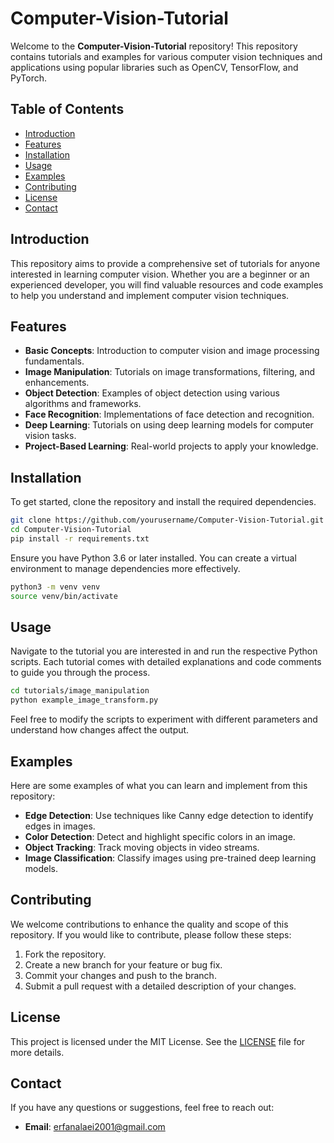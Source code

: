 

# Computer-Vision-Tutorial

Welcome to the **Computer-Vision-Tutorial** repository! This repository contains tutorials and examples for various computer vision techniques and applications using popular libraries such as OpenCV, TensorFlow, and PyTorch.

## Table of Contents
- [Introduction](#introduction)
- [Features](#features)
- [Installation](#installation)
- [Usage](#usage)
- [Examples](#examples)
- [Contributing](#contributing)
- [License](#license)
- [Contact](#contact)

## Introduction

This repository aims to provide a comprehensive set of tutorials for anyone interested in learning computer vision. Whether you are a beginner or an experienced developer, you will find valuable resources and code examples to help you understand and implement computer vision techniques.

## Features

- **Basic Concepts**: Introduction to computer vision and image processing fundamentals.
- **Image Manipulation**: Tutorials on image transformations, filtering, and enhancements.
- **Object Detection**: Examples of object detection using various algorithms and frameworks.
- **Face Recognition**: Implementations of face detection and recognition.
- **Deep Learning**: Tutorials on using deep learning models for computer vision tasks.
- **Project-Based Learning**: Real-world projects to apply your knowledge.

## Installation

To get started, clone the repository and install the required dependencies.

```bash
git clone https://github.com/yourusername/Computer-Vision-Tutorial.git
cd Computer-Vision-Tutorial
pip install -r requirements.txt
```

Ensure you have Python 3.6 or later installed. You can create a virtual environment to manage dependencies more effectively.

```bash
python3 -m venv venv
source venv/bin/activate
```

## Usage

Navigate to the tutorial you are interested in and run the respective Python scripts. Each tutorial comes with detailed explanations and code comments to guide you through the process.

```bash
cd tutorials/image_manipulation
python example_image_transform.py
```

Feel free to modify the scripts to experiment with different parameters and understand how changes affect the output.

## Examples

Here are some examples of what you can learn and implement from this repository:

- **Edge Detection**: Use techniques like Canny edge detection to identify edges in images.
- **Color Detection**: Detect and highlight specific colors in an image.
- **Object Tracking**: Track moving objects in video streams.
- **Image Classification**: Classify images using pre-trained deep learning models.

## Contributing

We welcome contributions to enhance the quality and scope of this repository. If you would like to contribute, please follow these steps:

1. Fork the repository.
2. Create a new branch for your feature or bug fix.
3. Commit your changes and push to the branch.
4. Submit a pull request with a detailed description of your changes.

## License

This project is licensed under the MIT License. See the [LICENSE](LICENSE) file for more details.

## Contact

If you have any questions or suggestions, feel free to reach out:

- **Email**: erfanalaei2001@gmail.com


